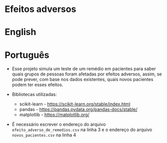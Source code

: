 # Efeitos adversos
# English

# Português
- Esse projeto simula um teste de um remédio em pacientes para saber quais grupos de pessoas foram afetadas por efeitos adversos, assim, se pode prever, com base nos dados existentes, quais novos pacientes podem ter esses efeitos.

- Bibliotecas utilizadas:
    - scikit-learn - https://scikit-learn.org/stable/index.html
    - pandas - https://pandas.pydata.org/pandas-docs/stable/
    - matplotlib - https://matplotlib.org/

- É necessário escrever o endereço do arquivo `efeito_adverso_de_remedios.csv` na linha 3 e o endereço do arquivo `novos_pacientes.csv` na linha 4